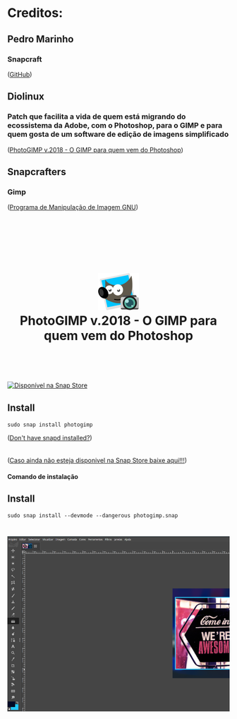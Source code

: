 

# Creditos:

## Pedro Marinho
### Snapcraft 
([GitHub](https://github.com/pedroermarinho))

## Diolinux
### Patch que facilita a vida de quem está migrando do ecossistema da Adobe, com o Photoshop, para o GIMP e para quem gosta de um software de edição de imagens simplificado
([PhotoGIMP v.2018 - O GIMP para quem vem do Photoshop](https://github.com/pedroermarinho))

## Snapcrafters
### Gimp
([Programa de Manipulação de Imagem GNU](https://github.com/snapcrafters/gimp))

<h1 align="center">
  <br/>
  <br/>
  <br/>
  <img src="photogimp.png" alt="GIMP">
  <br/>
  PhotoGIMP v.2018 - O GIMP para quem vem do Photoshop
  <br/>
  <br/>
  <br/>
</h1>

[![Disponível na Snap Store](https://snapcraft.io/static/images/badges/pt/snap-store-black.svg)](https://snapcraft.io/photogimp)

## Install

    sudo snap install photogimp

([Don't have snapd installed?](https://snapcraft.io/docs/core/install))
<br/>
<br/>
<br/>
([Caso ainda não esteja disponivel na Snap Store baixe aqui!!!](https://github.com/pedroermarinho/photogimp/releases/download/2.10.12/photogimp.snap))
#### Comando de instalação
## Install

    sudo snap install --devmode --dangerous photogimp.snap

<h1 align="center">
  <img src="screenshot.png" alt="GIMP">
</h1>


